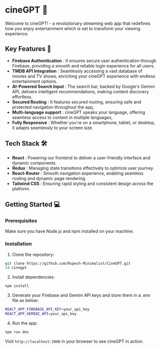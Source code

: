 # cineGPT 🍿

Welcome to cineGPT! - a revolutionary streaming web app that redefines how you enjoy entertainment which is set to transform your viewing experience.

## Key Features 🔑

- **Firebase Authentication** : It ensures secure user authentication through Firebase, providing a smooth and reliable login experience for all users.
- **TMDB API Integration** : Seamlessly accessing a vast database of movies and TV shows, enriching your cineGPT experience with endless entertainment options.
- **AI-Powered Search Input** : The search bar, backed by Google's Gemini API, delivers intelligent recommendations, making content discovery effortless.
- **Secured Routing** : It features secured routing, ensuring safe and protected navigation throughout the app,
- **Multi-language support** : cineGPT speaks your language, offering seamless access to content in multiple languages,
- **Fully Responsive** : Whether you're on a smartphone, tablet, or desktop, it adapts seamlessly to your screen size.

## Tech Stack 🛠️

- **React** : Powering our frontend to deliver a user-friendly interface and dynamic components.
- **Redux** : Managing state transitions effectively to optimize user journey.
- **React-Router** : Smooth navigation experience, enabling seamless routing and dynamic page rendering.
- **Tailwind CSS** : Ensuring rapid styling and consistent design across the platform.

## Getting Started 💻

### Prerequisites

Make sure you have Node.js and npm installed on your machine.

### Installation

1. Clone the repository:

```bash
git clone https://github.com/Rupesh-Minimalist/CineGPT.git
cd cinegpt
```

2. Install dependencies:

```bash
npm install
```

3. Generate your Firebase and Gemini API keys and store them in a .env file as below:

```bash
REACT_APP_FIREBASE_API_KEY=your_api_key
REACT_APP_GEMINI_API=your_api_key
```

4. Run the app:

```bash
npm run dev
```

Visit `http://localhost:3000` in your browser to see cineGPT in action.
